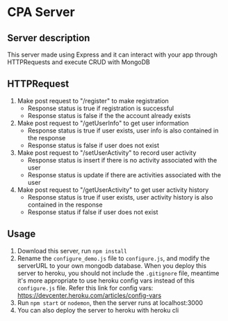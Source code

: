 # CPA Server

## Server description

This server made using Express and it can interact with your app through HTTPRequests and execute CRUD with MongoDB

## HTTPRequest

1. Make post request to "/register" to make registration
   - Response status is true if registration is successful
   - Response status is false if the the account already exists
2. Make post request to "/getUserInfo" to get user information
   - Response status is true if user exists, user info is also contained in the response
   - Response status is false if user does not exist
3. Make post request to "/setUserActivity" to record user activity
   - Response status is insert if there is no activity associated with the user
   - Response status is update if there are activities associated with the user
4. Make post request to "/getUserActivity" to get user activity history
   - Response status is true if user exists, user activity history is also contained in the response
   - Response status if false if user does not exist

## Usage

1. Download this server, run `npm install`
2. Rename the `configure_demo.js` file to `configure.js`, and modify the serverURL to your own mongodb database. When you deploy this server to heroku, you should not include the `.gitignore` file, meantime it's more appropriate to use heroku config vars instead of this `configure.js` file. Refer this link for config vars: https://devcenter.heroku.com/articles/config-vars
3. Run `npm start` or `nodemon`, then the server runs at localhost:3000
4. You can also deploy the server to heroku with heroku cli

